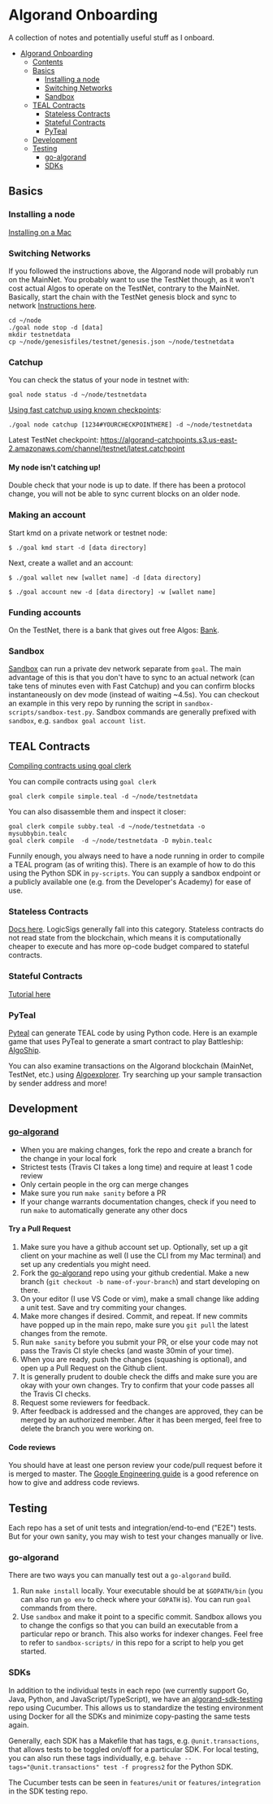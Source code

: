 # Algorand Onboarding

A collection of notes and potentially useful stuff as I onboard.

- [Algorand Onboarding](#algorand-onboarding)
  * [Contents](#contents)
  * [Basics](#basics)
    + [Installing a node](#installing-a-node)
    + [Switching Networks](#switching-networks)
    + [Sandbox](#sandbox)
  * [TEAL Contracts](#teal-contracts)
    + [Stateless Contracts](#stateless-contracts)
    + [Stateful Contracts](#stateful-contracts)
    + [PyTeal](#pyteal)
  * [Development](#development)
  * [Testing](#testing)
    + [go-algorand](#go-algorand)
    + [SDKs](#sdks)

## Basics
### Installing a node
[Installing on a Mac](https://developer.algorand.org/docs/run-a-node/setup/install/#installing-on-a-mac)

### Switching Networks
If you followed the instructions above, the Algorand node will probably run on the MainNet. You probably want to use the TestNet though, as it won't cost actual Algos to operate on the TestNet, contrary to the MainNet. Basically, start the chain with the TestNet genesis block and sync to network [Instructions here](https://developer.algorand.org/docs/run-a-node/operations/switch_networks/).

```
cd ~/node
./goal node stop -d [data]
mkdir testnetdata 
cp ~/node/genesisfiles/testnet/genesis.json ~/node/testnetdata
```

### Catchup
You can check the status of your node in testnet with:

`goal node status -d ~/node/testnetdata`

[Using fast catchup using known checkpoints](https://developer.algorand.org/docs/run-a-node/setup/install/#sync-node-network-using-fast-catchup):

`./goal node catchup [1234#YOURCHECKPOINTHERE] -d ~/node/testnetdata`

Latest TestNet checkpoint: https://algorand-catchpoints.s3.us-east-2.amazonaws.com/channel/testnet/latest.catchpoint

#### My node isn't catching up!
Double check that your node is up to date. If there has been a protocol change, you will not be able to sync current blocks on an older node. 

### Making an account
Start kmd on a private network or testnet node:

`$ ./goal kmd start -d [data directory]`

Next, create a wallet and an account:

`$ ./goal wallet new [wallet name] -d [data directory]`

`$ ./goal account new -d [data directory] -w [wallet name]`

### Funding accounts
On the TestNet, there is a bank that gives out free Algos: [Bank](https://bank.testnet.algorand.network/).

### Sandbox
[Sandbox](https://github.com/algorand/sandbox) can run a private dev network separate from `goal`. The main advantage of this is that you don't have to sync to an actual network (can take tens of minutes even with Fast Catchup) and you can confirm blocks instantaneously on dev mode (instead of waiting ~4.5s). You can checkout an example in this very repo by running the script in `sandbox-scripts/sandbox-test.py`.
Sandbox commands are generally prefixed with `sandbox`, e.g. `sandbox goal account list`. 

## TEAL Contracts
[Compiling contracts using goal clerk](https://medium.com/algorand/understanding-algorand-smart-contracts-b9fc743e7a0f)

You can compile contracts using `goal clerk`

`goal clerk compile simple.teal -d ~/node/testnetdata`

You can also disassemble them and inspect it closer:
```
goal clerk compile subby.teal -d ~/node/testnetdata -o mysubbybin.tealc
goal clerk compile  -d ~/node/testnetdata -D mybin.tealc
```

Funnily enough, you always need to have a node running in order to compile a TEAL program (as of writing this). There is an example of how to do this using the Python SDK in `py-scripts`. You can supply a sandbox endpoint or a publicly available one (e.g. from the Developer's Academy) for ease of use.

### Stateless Contracts
[Docs here](https://developer.algorand.org/docs/features/asc1/stateless/). LogicSigs generally fall into this category. Stateless contracts do not read state from the blockchain, which means it is computationally cheaper to execute and has more op-code budget compared to stateful contracts.

### Stateful Contracts
[Tutorial here](https://developer.algorand.org/docs/features/asc1/stateful/hello_world)

### PyTeal
[Pyteal](https://github.com/algorand/pyteal) can generate TEAL code by using Python code.  Here is an example game that uses PyTeal to generate a smart contract to play Battleship: [AlgoShip](https://github.com/jasonpaulos/algoship).

You can also examine transactions on the Algorand blockchain (MainNet, TestNet, etc.) using [Algoexplorer](https://testnet.algoexplorer.io/). Try searching up your sample transaction by sender address and more!

## Development
### [go-algorand](https://github.com/algorand/go-algorand)
* When you are making changes, fork the repo and create a branch for the change in your local fork
* Strictest tests (Travis CI takes a long time) and require at least 1 code review
* Only certain people in the org can merge changes
* Make sure you run `make sanity` before a PR 
* If your change warrants documentation changes, check if you need to run `make` to automatically generate any other docs

#### Try a Pull Request
1. Make sure you have a github account set up. Optionally, set up a git client on your machine as well (I use the CLI from my Mac terminal) and set up any credentials you might need.
2. Fork the [go-algorand](https://github.com/algorand/go-algorand) repo using your github credential. Make a new branch (`git checkout -b name-of-your-branch`) and start developing on there.
3. On your editor (I use VS Code or vim), make a small change like adding a unit test. Save and try commiting your changes.
4. Make more changes if desired. Commit, and repeat. If new commits have popped up in the main repo, make sure you `git pull` the latest changes from the remote. 
5. Run `make sanity` before you submit your PR, or else your code may not pass the Travis CI style checks (and waste 30min of your time). 
6. When you are ready, push the changes (squashing is optional), and open up a Pull Request on the Github client. 
7. It is generally prudent to double check the diffs and make sure you are okay with your own changes. Try to confirm that your code passes all the Travis CI checks.
8. Request some reviewers for feedback.
9. After feedback is addressed and the changes are approved, they can be merged by an authorized member. After it has been merged, feel free to delete the branch you were working on. 

#### Code reviews
You should have at least one person review your code/pull request before it is merged to master. The [Google Engineering guide](https://google.github.io/eng-practices/) is a good reference on how to give and address code reviews.

## Testing
Each repo has a set of unit tests and integration/end-to-end ("E2E") tests. But for your own sanity, you may wish to test your changes manually or live. 

### go-algorand
There are two ways you can manually test out a `go-algorand` build. 

1. Run `make install` locally. Your executable should be at `$GOPATH/bin` (you can also run `go env` to check where your `GOPATH` is). You can run `goal` commands from there. 
2. Use `sandbox` and make it point to a specific commit. Sandbox allows you to change the configs so that you can build an executable from a particular repo or branch. This also works for indexer changes. Feel free to refer to `sandbox-scripts/` in this repo for a script to help you get started. 

### SDKs
In addition to the individual tests in each repo (we currently support Go, Java, Python, and JavaScript/TypeScript), we have an [algorand-sdk-testing](https://github.com/algorand/algorand-sdk-testing) repo using Cucumber. This allows us to standardize the testing environment using Docker for all the SDKs and minimize copy-pasting the same tests again. 

Generally, each SDK has a Makefile that has tags, e.g. `@unit.transactions`, that allows tests to be toggled on/off for a particular SDK. For local testing, you can also run these tags individually, e.g. `behave --tags="@unit.transactions" test -f progress2` for the Python SDK. 

The Cucumber tests can be seen in `features/unit` or `features/integration` in the SDK testing repo.
